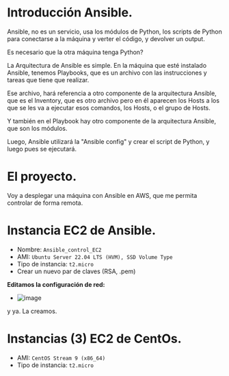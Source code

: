 # Introducción Ansible.

Ansible, no es un servicio, usa los módulos de Python, los scripts de Python para conectarse a la máquina y verter el código, y devolver un output.

Es necesario que la otra máquina tenga Python?

La Arquitectura de Ansible es simple. En la máquina que esté instalado Ansible, tenemos Playbooks, que es un archivo con las instrucciones y tareas que tiene que realizar.

Ese archivo, hará referencia a otro componente de la arquitectura Ansible, que es el Inventory, que es otro archivo pero en él aparecen los Hosts a los que se les va a ejecutar esos comandos, los Hosts, o el grupo de Hosts.

Y también en el Playbook hay otro componente de la arquitectura Ansible, que son los módulos.

Luego, Ansible utilizará la "Ansible config" y crear el script de Python, y luego pues se ejecutará.

# El proyecto.

Voy a desplegar una máquina con Ansible en AWS, que me permita controlar de forma remota.

# Instancia EC2 de Ansible.

- Nombre: `Ansible_control_EC2`
- AMI: `Ubuntu Server 22.04 LTS (HVM), SSD Volume Type`
- Tipo de instancia: `t2.micro`
- Crear un nuevo par de claves (RSA, .pem)

**Editamos la configuración de red:**
- ![image](https://github.com/user-attachments/assets/8884a75c-1307-4378-9c9c-802c6c5e192b)

y ya. La creamos.

# Instancias (3) EC2 de CentOs.
- AMI: `CentOS Stream 9 (x86_64)`
- Tipo de instancia: `t2.micro`
